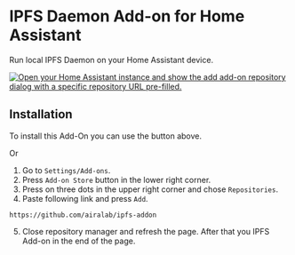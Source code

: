 # IPFS Daemon Add-on for Home Assistant

Run local IPFS Daemon on your Home Assistant device.

[![Open your Home Assistant instance and show the add add-on repository dialog with a specific repository URL pre-filled.](https://my.home-assistant.io/badges/supervisor_add_addon_repository.svg)](https://my.home-assistant.io/redirect/supervisor_add_addon_repository/?repository_url=https%3A%2F%2Fgithub.com%2Fairalab%2Fipfs-addon)

## Installation

To install this Add-On you can use the button above.

Or 
1) Go to `Settings/Add-ons`.
2) Press `Add-on Store` button in the lower right corner.
3) Press on three dots in the upper right corner and chose `Repositories`.
4) Paste following link and press `Add`.
```
https://github.com/airalab/ipfs-addon
```
5) Close repository manager and refresh the page. After that you IPFS Add-on in the end of the page.
